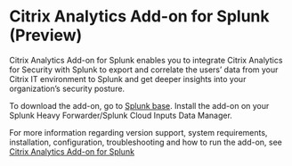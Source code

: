 # Citrix Analytics Add-on for Splunk (Preview)

Citrix Analytics Add-on for Splunk enables you to integrate Citrix Analytics for Security with Splunk to export and correlate the users’ data from your Citrix IT environment to Splunk and get deeper insights into your organization’s security posture.

To download the add-on, go to <a href="https://splunkbase.splunk.com/app/TO_BE_ADDED/" target="_blank">Splunk base</a>. Install the add-on on your Splunk Heavy Forwarder/Splunk Cloud Inputs Data Manager.

For more information regarding version support, system requirements, installation, configuration, troubleshooting and how to run the add-on, see <a href="https://docs.citrix.com/en-us/security-analytics/siem-integration/splunk-integration.html" target="_blank">Citrix Analytics Add-on for Splunk</a>